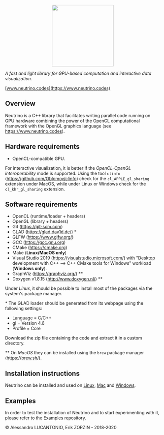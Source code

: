<p align="center">
<img src="./Logos/neutrino_logo.png" width="200" height="200" />
</p>

*A fast and light library for GPU-based computation and interactive data visualization.*

[www.neutrino.codes](https://www.neutrino.codes)

Overview
----
Neutrino is a C++ library that facilitates writing parallel code running on GPU hardware combining the power of the OpenCL computational framework with the OpenGL graphics language (see https://www.neutrino.codes).



Hardware requirements
----
- OpenCL-compatible GPU.

For interactive visualization, it is better if the _OpenCL-OpenGL interoperability_ mode is supported. Using the tool  `clinfo` (https://github.com/Oblomov/clinfo) check for the `cl_APPLE_gl_sharing` extension under MacOS, while under Linux or Windows check for the
`cl_khr_gl_sharing` extension.

Software requirements
---

- OpenCL (runtime/loader + headers)
- OpenGL (library + headers)
- Git (https://git-scm.com)
- GLAD (https://glad.dav1d.de/) *
- GLFW (https://www.glfw.org/)
- GCC (https://gcc.gnu.org)
- CMake (https://cmake.org)
- Make (**Linux/MacOS only**)
- Visual Studio 2019 (https://visualstudio.microsoft.com/) with "Desktop development
with C++ --> C++ CMake tools for Windows" workload (**Windows only**).
- GraphViz (https://graphviz.org/) **
- Doxygen v1.8.15 (http://www.doxygen.nl/) **

Under _Linux_, it should be possible to install most of the packages via the system's package manager.

\* The GLAD loader should be generated from its webpage using the following settings:
- Language = C/C++
- gl = Version 4.6
- Profile = Core

Download the zip file containing the code and extract it in a custom directory.

\** On _MacOS_ they can be installed using the `brew` package manager (https://brew.sh/).

Installation instructions
----
Neutrino can be installed and used on [Linux](./Installation/installation_linux.md), [Mac](./Installation/installation_mac.md) and [Windows](./Installation/installation_windows.md).

Examples
---
In order to test the installation of Neutrino and to start experimenting with it, please refer to the [Examples](https://github.com/NeutrinoCodes/Examples) repository.

© Alessandro LUCANTONIO, Erik ZORZIN - 2018-2020
